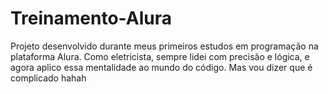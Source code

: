 # Treinamento-Alura
Projeto desenvolvido durante meus primeiros estudos em programação na plataforma Alura. Como eletricista, sempre lidei com precisão e lógica, e agora aplico essa mentalidade ao mundo do código. Mas vou dizer que é complicado hahah
